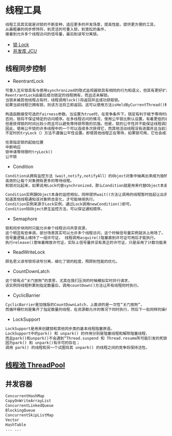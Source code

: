 # 线程工具
```md
线程工具其实就是对锁的不断变种，适应更多的开发场景，提高性能，提供更方便的工具，
从最粗暴的同步修饰符，到灵活的可重入锁，到宽松的条件，
接着到允许多个线程访问的信号量，最后到读写分离锁。
```
* [锁 Lock](java-lock/java-lock.md)
* [并发库 JCU](JCU/README.md)

## 线程同步控制
* ReentrantLock
```md
可重入互斥锁具有与使用synchronized的隐式监视器锁具有相同的行为和语义，但具有更好扩展功能。
ReentrantLock由最后成功锁定的线程拥有，而且还未解锁。
当锁未被其他线程占有时，线程调用lock()将返回并且成功获取锁。
如果当前线程已拥有锁，则该方法将立即返回。这可以使用方法isHeldByCurrentThread()和getHoldCount()来检查。

构造函数接受可选的fairness参数。当设置为true时，在竞争条件下，锁定有利于赋予等待时间最长线程的访问权限。
否则，锁将不保证特定的访问顺序。在多线程访问的情况，使用公平锁比默认设置，有着更低的吞吐量，
但是获得锁的时间比较小而且可以避免等待锁导致的饥饿。但是，锁的公平性并不能保证线程调度的公平性。
因此，使用公平锁的许多线程中的一个可以连续多次获得它，而其他活动线程没有进展并且当前没有持有锁。
不定时的tryLock（）方法不遵循公平性设置。即使其他线程正在等待，如果锁可用，它也会成功。

任意指定锁的起始位置
中断响应
锁申请等待限时tryLock()
公平锁
```
* Condition
```md
Condition从拥有监控方法（wait,notify,notifyAll）的Object对象中抽离出来成为独特的对象，
高效的让每个对象拥有更多的等待线程。
和锁对比起来，如果说用Lock代替synchronized，那么Condition就是用来代替Object本身的监控方法。

Condition实例跟Object本身的监控相似，同样提供wait()方法让调用的线程暂时挂起让出资源，
知道其他线程通知该对象转态变化，才可能继续执行。
Condition实例来源于Lock实例，通过Lock调用newCondition()即可。
Condition较Object原生监控方法，可以保证通知顺序。
```
* Semaphore
```md
锁和同步块同时只能允许单个线程访问共享资源，
这个明显有些单调，部分场景其实可以允许多个线程访问，这个时候信号量实例就派上用场了。
信号量逻辑上维持了一组许可证， 线程调用acquire()阻塞直到许可证可用后才能执行。 
执行release()意味着释放许可证，实际上信号量并没有真正的许可证，只是采用了计数功能来实现这个功能。
```
* ReadWriteLock
```md
顾名思义读写锁将读写分离，细化了锁的粒度，照顾到性能的优化。
```
* CountDownLatch
```md
这个锁有点“关门放狗”的意思，尤其在我们压测的时候模拟实时并行请求，
该实例将线程积累到指定数量后，调用countDown()方法让所有线程同时执行。
```
* CyclicBarrier
```md
CyclicBarrier是加强版的CountDownLatch，上面讲的是一次性“关门放狗”，
而循环栅栏则是集齐了指定数量的线程，在资源都允许的情况下同时执行，然后下一批同样的操作，周而复始。
```
* LockSupport
```md
LockSupport是用来创建锁和其他同步类的基本线程阻塞原语。
LockSupport中的park() 和 unpark() 的作用分别是阻塞线程和解除阻塞线程，
而且park()和unpark()不会遇到“Thread.suspend 和 Thread.resume所可能引发的死锁”问题。
因为park() 和 unpark()有许可的存在；
调用 park() 的线程和另一个试图将其 unpark() 的线程之间的竞争将保持活性。
```
## [线程池 ThreadPool](thread-pool/README.md)

## 并发容器
```md
ConcurrentHashMap
CopyOnWriteArrayList
ConcurrentLinkedQueue
BlockingQueue
ConcurrentSkipListMap
Vector
HashTable
... ... 
```

